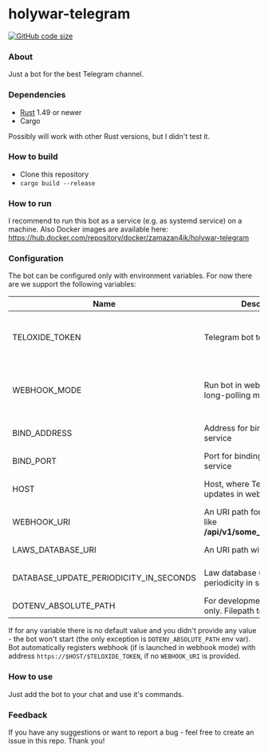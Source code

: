 # holywar-telegram
[![GitHub code size](https://img.shields.io/github/languages/code-size/ZaMaZaN4iK/holywar-telegram?style=flat)](https://github.com/ZaMaZaN4iK/holywar-telegram)
### About
Just a bot for the best Telegram channel.

### Dependencies
* [Rust](https://www.rust-lang.org/) 1.49 or newer
* Cargo

Possibly will work with other Rust versions, but I didn't test it.

### How to build
* Clone this repository
* `cargo build --release`

### How to run
I recommend to run this bot as a service (e.g. as systemd service) on a machine.
Also Docker images are available here: https://hub.docker.com/repository/docker/zamazan4ik/holywar-telegram

### Configuration
The bot can be configured only with environment variables. For now there are we support the following variables:

| Name | Description | Values | Default value | Required |
|------|-------------|--------|---------------|----------|
| TELOXIDE_TOKEN | Telegram bot token | Any valid and registered Telegram bot token | None | All mods |
| WEBHOOK_MODE | Run bot in webhook mode or long-polling mode | `true` for webhook, 'false' for long-polling | `false` | All mods |
| BIND_ADDRESS | Address for binding the web-service | Any valid IP address | `0.0.0.0` | Webhook mode |  
| BIND_PORT | Port for binding the web-service | Any valid port | `8080` | Webhook mode |
| HOST | Host, where Telegram will send updates in webhook mode | Any valid host address | None | Webhook mode |
| WEBHOOK_URI | An URI path for webhook mode like **/api/v1/some_secret_endpoint** | Any valid URI path | TELOXIDE_TOKEN | Webhook mode |
| LAWS_DATABASE_URI | An URI path with law database | Any valid URI path | https://raw.githubusercontent.com/ZaMaZaN4iK/holywar_laws/main/holywar_rules.yaml | All mods |
| DATABASE_UPDATE_PERIODICITY_IN_SECONDS | Law database update periodicity in seconds | Any positive int | 86400 | All mods |
| DOTENV_ABSOLUTE_PATH | For development purposes only. Filepath to .env file | Any valid filepath | None (but it's not required) | All mods |

If for any variable there is no default value and you didn't provide any value - the bot won't start (the only exception is `DOTENV_ABSOLUTE_PATH` env var).
Bot automatically registers webhook (if is launched in webhook mode) with address `https://$HOST/$TELOXIDE_TOKEN`, if no `WEBHOOK_URI` is provided.

### How to use
Just add the bot to your chat and use it's commands.

### Feedback
If you have any suggestions or want to report a bug - feel free to create an issue in this repo. Thank you!
